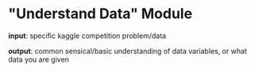 # "Understand Data" Module

**input**: specific kaggle competition problem/data

**output**: common sensical/basic understanding of data variables, or what data you are given
